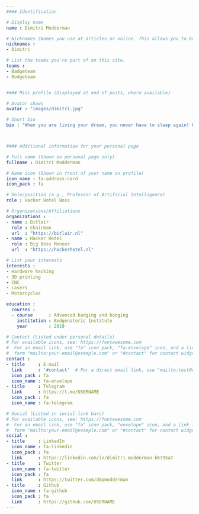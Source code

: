 ```yaml
---
#### Identification

# Display name
name : Dimitri Modderman

# Nicknames (Names you use at articles or online. This allows you to be linked at articles.)
nicknames :
- Dimitri

# List the teams you're part of on this site.
teams :
- Badgeteam
- Bodgeteam


#### Mini profile (Displayed at end of posts, where available)

# Avatar shown
avatar : "images/dimitri.jpg"

# Short bio
bio : "When you are living your dream, you never have to sleep again! Hackerhotel, 3d printing, CNC, Lasers, Motorrijden, (Indonesisch, Thais, Indiaas), Cola Zero."



#### Additional information for your personal page

# Full name (Shown on personal page only)
fullname : Dimitri Modderman

# Name icon (Shown in front of your name on profile)
icon_name : fa-address-card
icon_pack : fa

# Role/position (e.g., Professor of Artificial Intelligence)
role : Hacker Hotel Boss

# Organizations/Affiliations
organizations :
- name : Bitlair
  role : Chairman
  url  : "https://bitlair.nl"
- name : Hacker Hotel
  role : Big Boss Meneer
  url  : "https://hackerhotel.nl"

# List your interests
interests :
- Hardware hacking
- 3D printing
- CNC
- Lasers
- Motorcycles

education :
  courses :
  - course      : Advanced badging and bodging
    institution : Bodgenatoric Institute
    year        : 2019

# Contact (Listed under personal details)
# For available icons, see: https://fontawesome.com
#  For an email link, use "fa" icon pack, "fa-envelope" icon, and a link in the
#  form "mailto:your-email@example.com" or "#contact" for contact widget.
contact :
- title     : E-mail
  link      : '#contact'  # For a direct email link, use "mailto:test@example.org".
  icon_pack : fa
  icon_name : fa-envelope
- title     : Telegram
  link      : https://t.me/USERNAME
  icon_pack : fa
  icon_name : fa-telegram

# Social (Listed in social-link bars)
# For available icons, see: https://fontawesome.com
#  For an email link, use "fa" icon pack, "envelope" icon, and a link in the
#  form "mailto:your-email@example.com" or "#contact" for contact widget.
social :
- title     : LinkedIn
  icon_name : fa-linkedin
  icon_pack : fa
  link      : https://linkedin.com/in/dimitri-modderman-b6795a7
- title     : Twitter
  icon_name : fa-twitter
  icon_pack : fa
  link      : https://twitter.com/dmpmodderman
- title     : Github
  icon_name : fa-github
  icon_pack : fa
  link      : https://github.com/USERNAME
---
```

